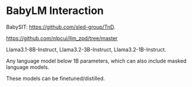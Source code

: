 # BabyLM Interaction

BabySIT: https://github.com/sled-group/TnD. 


https://github.com/nlpcui/llm_zpd/tree/master 


Llama3.1-8B-Instruct, Llama3.2-3B-Instruct, Llama3.2-1B-Instruct.

Any language model below 1B parameters, which can also include masked language models.

These models can be finetuned/distilled.

